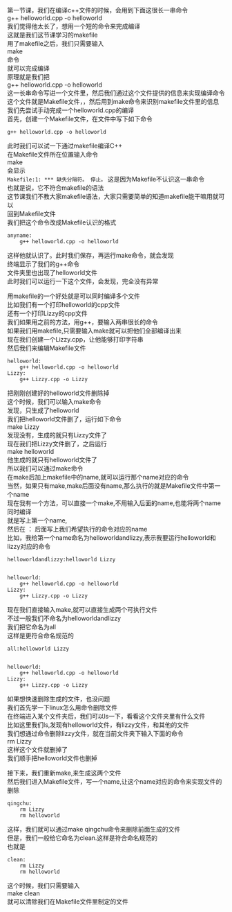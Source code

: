 第一节课，我们在编译c++文件的时候，会用到下面这很长一串命令   
g++ helloworld.cpp -o helloworld   
我们觉得他太长了，想用一个短的命令来完成编译   
这就是我们这节课学习的makefile   
用了makefile之后，我们只需要输入   
make   
命令   
就可以完成编译   
原理就是我们把   
g++ helloworld.cpp -o helloworld   
这一长串命令写进一个文件里，然后我们通过这个文件提供的信息来实现编译命令   
这个文件就是Makefile文件，，然后用到make命令来识别makefile文件里的信息   
我们先尝试手动完成一个helloworld.cpp的编译   
首先，创建一个Makefile文件，在文件中写下如下命令   
```
g++ helloworld.cpp -o helloworld
```
此时我们可以试一下通过makefile编译C++   
在Makefile文件所在位置输入命令   
make   
会显示   
`Makefile:1: *** 缺失分隔符。 停止。`
这是因为Makefile不认识这一串命令   
也就是说，它不符合makefile的语法   
这节课我们不教大家makefile语法，大家只需要简单的知道makefile能干嘛用就可以   
回到Makefile文件   
我们把这个命令改成Makefile认识的格式   
```
anyname:
	g++ helloworld.cpp -o helloworld
```
这样他就认识了。此时我们保存，再运行make命令，就会发现   
终端显示了我们的g++命令   
文件夹里也出现了helloworld文件   
此时我们可以运行一下这个文件，会发现，完全没有异常   
   
用makefile的一个好处就是可以同时编译多个文件   
比如我们有一个打印helloworld的cpp文件   
还有一个打印Lizzy的cpp文件   
我们如果用之前的方法，用g++，要输入两串很长的命令   
如果我们用makefile,只需要输入make就可以把他们全部编译出来   
现在我们创建一个Lizzy.cpp，让他能够打印字符串   
然后我们来编辑Makefile文件   
```
helloworld:
	g++ helloworld.cpp -o helloworld
Lizzy:
	g++ Lizzy.cpp -o Lizzy
```
把刚刚创建好的helloworld文件删除掉   
这个时候，我们可以输入make命令   
发现，只生成了helloworld   
我们把helloworld文件删了，运行如下命令   
make Lizzy   
发现没有，生成的就只有Lizzy文件了   
现在我们把Lizzy文件删了，之后运行   
make helloworld   
他生成的就只有helloworld文件了   
所以我们可以通过make命令   
在make后加上makefile中的name,就可以运行那个name对应的命令   
当然，如果只有make,make后面没有name,那么执行的就是Makefile文件中第一个name   
现在我有一个方法，可以直接一个make,不用输入后面的name,也能将两个name同时编译   
就是写上第一个name,   
然后在 ： 后面写上我们希望执行的命令对应的name   
比如，我给第一个name命名为helloworldandlizzy,表示我要运行helloworld和lizzy对应的命令   
```
helloworldandlizzy:helloworld Lizzy
	

helloworld:
	g++ helloworld.cpp -o helloworld
Lizzy:
	g++ Lizzy.cpp -o Lizzy
```
现在我们直接输入make,就可以直接生成两个可执行文件   
不过一般我们不命名为helloworldandlizzy   
我们把它命名为all   
这样是更符合命名规范的   
```
all:helloworld Lizzy


helloworld:
	g++ helloworld.cpp -o helloworld
Lizzy:
	g++ Lizzy.cpp -o Lizzy
```

如果想快速删除生成的文件，也没问题   
我们首先学一下linux怎么用命令删除文件   
在终端进入某个文件夹后，我们可以ls一下，看看这个文件夹里有什么文件   
比如这里我们ls,发现有helloworld文件，有lizzy文件，和其他的文件   
我们想通过命令删除lizzy文件，就在当前文件夹下输入下面的命令   
rm Lizzy   
这样这个文件就删掉了   
我们顺手把helloworld文件也删掉   
   
接下来，我们重新make,来生成这两个文件   
然后我们进入Makefile文件，写一个name,让这个name对应的命令来实现文件的删除   
```
qingchu:
	rm Lizzy
	rm helloworld
```
这样，我们就可以通过make qingchu命令来删除前面生成的文件   
但是，我们一般给它命名为clean.这样是符合命名规范的   
也就是   
```
clean:
	rm Lizzy
	rm helloworld
```
这个时候，我们只需要输入   
make clean   
就可以清除我们在Makefile文件里制定的文件   

